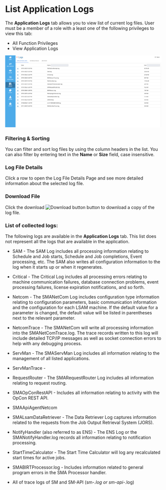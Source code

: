 # List Application Logs

The **Application Logs** tab allows you to view list of current log files. User must be a member of a role with a least one of the following privileges to view this tab:

- All Function Privileges
- View Application Logs

![A screen showing list of log files](../../../../../Resources/Images/SM/Library/Logs/ApplicationLogs.png "List of Log Files")

### Filtering & Sorting

You can filter and sort log files by using the column headers in the list. You can also filter by entering text in the **Name** or **Size** field, case insensitive.

### Log File Details

Click a row to open the Log File Details Page and see more detailed information about the selected log file.

### Download File

Click the download ![Download button](../../../../../Resources/Images/SM/Library/Logs/Download-Button.png "Download") button to download a copy of the log file.

### List of collected logs:

The following logs are available in the **Application Logs** tab. This list does not represent all the logs that are available in the application.

- SAM - The SAM Log includes all processing information relating to Schedule and Job starts, Schedule and Job completions, Event processing, etc. The SAM also writes all configuration information to the log when it starts up or when it regenerates.

- Critical - The Critical Log includes all processing errors relating to machine communication failures, database connection problems, event processing failures, license expiration notifications, and so forth.

- Netcom - The SMANetCom Log includes configuration type information relating to configuration parameters, basic communication information and the configuration for each LSAM machine. If the default value for a parameter is changed, the default value will be listed in parentheses next to the relevant parameter.

- NetcomTrace - The SMANetCom will write all processing information into the SMANetComTrace.log. The trace records written to this log will include detailed TCP/IP messages as well as socket connection errors to help with any debugging process.

- ServMan - The SMAServMan Log includes all information relating to the management of all listed applications.

- ServManTrace -

- RequestRouter - The SMARequestRouter Log includes all information relating to request routing.

- SMAOpConRestAPI - Includes all information relating to activity with the OpCon REST API.

- SMAApiAgentNetcom

- SMALsamDataRetriever - The Data Retriever Log captures information related to the requests from the Job Output Retrieval System (JORS).

- NotifyHandler (also referred to as ENS) - The ENS Log or the SMANotifyHandler.log records all information relating to notification processing.

- StartTimeCalculator - The Start Time Calculator will log any recalculated start times for active jobs.

- SMABIRTProcessor.log - Includes information related to general program errors in the SMA Processor handler.

- All of trace logs of SM and SM-API (sm-_.log or sm-api-_.log)
